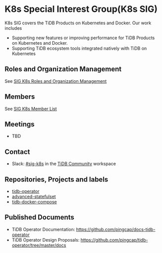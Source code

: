 # K8s Special Interest Group(K8s SIG)

K8s SIG covers the TiDB Products on Kubernetes and Docker. Our work includes

* Supporting new features or improving performance for TiDB Products on Kubernetes and Docker.
* Supporting TiDB ecosystem tools integrated natively with TiDB on Kubernetes

## Roles and Organization Management

See [SIG K8s Roles and Organization Management](./roles-and-organization-management.md)

## Members

See [SIG K8s Member List](./member-list.md)

## Meetings

* TBD

## Contact

* Slack: [#sig-k8s](https://tidbcommunity.slack.com/archives/CHD0HA3LZ) in the [TiDB Community](https://pingcap.com/tidbslack) workspace

## Repositories, Projects and labels

- [tidb-operator](https://github.com/pingcap/tidb-operator)
- [advanced-statefulset](https://github.com/pingcap/advanced-statefulset)
- [tidb-docker-compose](https://github.com/pingcap/tidb-docker-compose)

## Published Documents

- TiDB Operator Documentation: https://github.com/pingcap/docs-tidb-operator
- TiDB Operator Design Proposals: https://github.com/pingcap/tidb-operator/tree/master/docs
